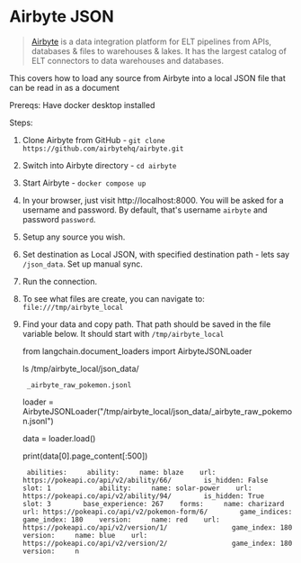 Airbyte JSON
============

> [Airbyte](https://github.com/airbytehq/airbyte) is a data integration platform for ELT pipelines from APIs, databases & files to warehouses & lakes. It has the largest catalog of ELT connectors to data warehouses and databases.

This covers how to load any source from Airbyte into a local JSON file that can be read in as a document

Prereqs: Have docker desktop installed

Steps:

1) Clone Airbyte from GitHub - `git clone https://github.com/airbytehq/airbyte.git`

2) Switch into Airbyte directory - `cd airbyte`

3) Start Airbyte - `docker compose up`

4) In your browser, just visit http://localhost:8000. You will be asked for a username and password. By default, that's username `airbyte` and password `password`.

5) Setup any source you wish.

6) Set destination as Local JSON, with specified destination path - lets say `/json_data`. Set up manual sync.

7) Run the connection.

7) To see what files are create, you can navigate to: `file:///tmp/airbyte_local`

8) Find your data and copy path. That path should be saved in the file variable below. It should start with `/tmp/airbyte_local`

    from langchain.document_loaders import AirbyteJSONLoader

    ls /tmp/airbyte_local/json_data/

        _airbyte_raw_pokemon.jsonl

    loader = AirbyteJSONLoader("/tmp/airbyte_local/json_data/_airbyte_raw_pokemon.jsonl")

    data = loader.load()

    print(data[0].page_content[:500])

        abilities:     ability:     name: blaze    url: https://pokeapi.co/api/v2/ability/66/        is_hidden: False    slot: 1            ability:     name: solar-power    url: https://pokeapi.co/api/v2/ability/94/        is_hidden: True    slot: 3        base_experience: 267    forms:     name: charizard    url: https://pokeapi.co/api/v2/pokemon-form/6/        game_indices:     game_index: 180    version:     name: red    url: https://pokeapi.co/api/v2/version/1/                game_index: 180    version:     name: blue    url: https://pokeapi.co/api/v2/version/2/                game_index: 180    version:     n